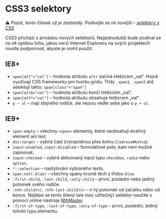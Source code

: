 CSS3 selektory
==============

⚠️ *Pozor, tento článek už je zastaralý. Podívejte se ne novější – [selektory v CSS](css-selektory.md)*

CSS3 přichází s armádou nových selektorů. Nejjednodušší bude podívat se na ně optikou toho, jakou verzi Internet Exploreru na svých projektech musíte podporovat, abyste je mohli použít.


IE8+
----

* `span[att^="val"]` – hodnota atributu `attr` začíná řetězcem „val“. Hojně využívají CSS frameworky pro tvorbu gridu. Třídy `.span1`, `.span2` atd. selektují takto: `span[class^="span"]`
* `span[att$="val"]` – hodnota atributu končí řetězcem „val“.
* `span[att*="val"]` – hodnota atributu obsahuje řetězcem „val“.
* `p ~ ul` – mají stejného rodiče, ale nejsou vedle sebe jako u `p + ul`.


IE9+
----

* `span:empty` – všechny `<span>` elementy, které neobsahují dceřiný element ani text.
* `div:target` – vybírá část zvýrazněnou přes kotvu (`/adresa#kotva`).
* `input:enabled`, `input:disabled` – formulářové pole, kam není možné zapisovat.
* `input:checked` – vybírá aktivovaný input typu `checkbox`, `radio` nebo `option`.
*  `*::selection` – nastylování vybraného textu.
* `span:not(.blue)` – všechny spany kromě těch s třídou `blue`.
* `:first-child`, `:last-child`, `:only-child` – první, poslední nebo jediný potomek svého rodiče.
* `:nth-child(n)`, `:nth-last-child(n)` – n-tý potomek od začátku nebo od konce. Nejlépe se tento šílený (ale moc užitečný) selektor naučíte s pomocí online nástroje [NthMaster](http://nthmaster.com/).
* `:first-of-type`, `:last-of-type`, `:only-of-type` – první, poslední, jediný tohoto typu elementu.


